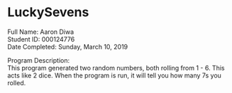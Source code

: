 # LuckySevens
Full Name: Aaron Diwa <br>
Student ID: 000124776 <br>
Date Completed: Sunday, March 10, 2019 <br>

Program Description: <br>
  This program generated two random numbers, both rolling from 1 - 6. This acts like 2 dice. When the program is run, it will tell you how many 7s you rolled.
